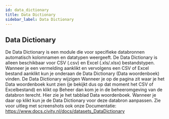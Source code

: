 ```yaml
---
id: data_dictionary
title: Data Dictionary 
sidebar_label: Data Dictionary
---
```

## Data Dictionary

De Data Dictionary is een module die voor specifieke databronnen automatisch kolomnamen en datatypen weergeeft. De Data Dictionary is alleen beschikbaar voor CSV (.csv) en Excel (.xls/.xlsx) bestandstypen.
Wanneer je een vermelding aanklikt en vervolgens een CSV of Excel bestand aanklikt kun je onderaan de Data Dictionary (Data woordenboek) vinden. 
De Data Dictionary wijzigen
Wanneer je op de pagina zit waar je het Data woordenboek kunt zien (je bekijkt dus op dat moment het CSV of Excelbestand) en klikt op Beheer dan kom je in de beheeromgeving van de databron terecht. Hier zie je het tabblad Data woordenboek. Wanneer je daar op klikt kun je de Data Dictionary voor deze databron aanpassen.
Zie voor uitleg met screenshots ook onze Documentatie:
https://www.docs.civity.nl/docs/datasets_DataDictionary